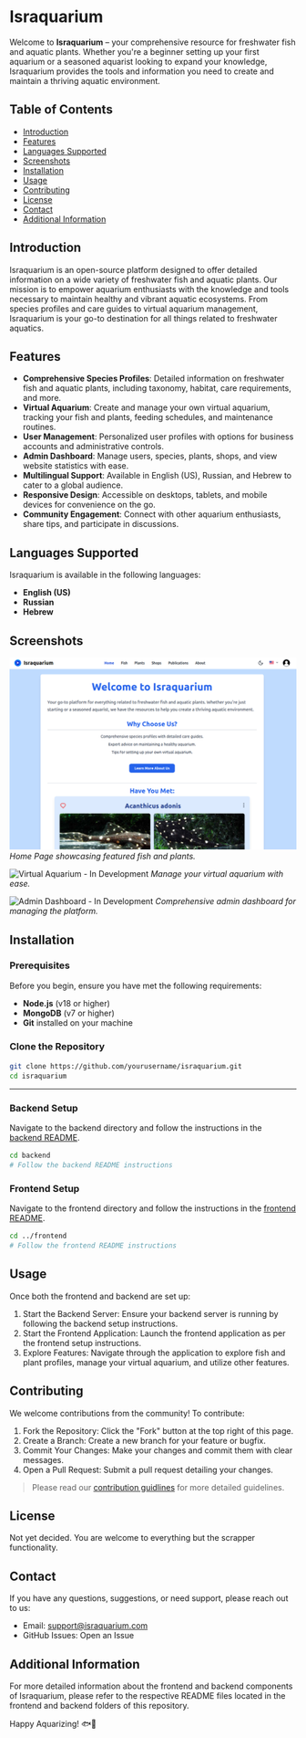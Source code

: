 # Israquarium

Welcome to **Israquarium** – your comprehensive resource for freshwater fish and aquatic plants. Whether you're a beginner setting up your first aquarium or a seasoned aquarist looking to expand your knowledge, Israquarium provides the tools and information you need to create and maintain a thriving aquatic environment.

## Table of Contents

- [Introduction](#introduction)
- [Features](#features)
- [Languages Supported](#languages-supported)
- [Screenshots](#screenshots)
- [Installation](#installation)
- [Usage](#usage)
- [Contributing](#contributing)
- [License](#license)
- [Contact](#contact)
- [Additional Information](#additional-information)

## Introduction

Israquarium is an open-source platform designed to offer detailed information on a wide variety of freshwater fish and aquatic plants. Our mission is to empower aquarium enthusiasts with the knowledge and tools necessary to maintain healthy and vibrant aquatic ecosystems. From species profiles and care guides to virtual aquarium management, Israquarium is your go-to destination for all things related to freshwater aquatics.

## Features

- **Comprehensive Species Profiles**: Detailed information on freshwater fish and aquatic plants, including taxonomy, habitat, care requirements, and more.
- **Virtual Aquarium**: Create and manage your own virtual aquarium, tracking your fish and plants, feeding schedules, and maintenance routines.
- **User Management**: Personalized user profiles with options for business accounts and administrative controls.
- **Admin Dashboard**: Manage users, species, plants, shops, and view website statistics with ease.
- **Multilingual Support**: Available in English (US), Russian, and Hebrew to cater to a global audience.
- **Responsive Design**: Accessible on desktops, tablets, and mobile devices for convenience on the go.
- **Community Engagement**: Connect with other aquarium enthusiasts, share tips, and participate in discussions.

## Languages Supported

Israquarium is available in the following languages:

- **English (US)**
- **Russian**
- **Hebrew**

## Screenshots

![Home Page](./assets/screenshots/home-page.png)
*Home Page showcasing featured fish and plants.*

![Virtual Aquarium - In Development](./assets/screenshots/virtual-aquarium.png)
*Manage your virtual aquarium with ease.*

![Admin Dashboard - In Development](./assets/screenshots/admin-dashboard.png)
*Comprehensive admin dashboard for managing the platform.*

## Installation

### Prerequisites

Before you begin, ensure you have met the following requirements:

- **Node.js** (v18 or higher)
- **MongoDB** (v7 or higher)
- **Git** installed on your machine

### Clone the Repository

```bash
git clone https://github.com/yourusername/israquarium.git
cd israquarium
```


---

### Backend Setup
Navigate to the backend directory and follow the instructions in the [backend README](./server/README.md).
```bash
cd backend
# Follow the backend README instructions
```

### Frontend Setup
Navigate to the frontend directory and follow the instructions in the [frontend README](./client/README.md).
```bash
cd ../frontend
# Follow the frontend README instructions
```

## Usage
Once both the frontend and backend are set up:

1. Start the Backend Server: Ensure your backend server is running by following the backend setup instructions.
2. Start the Frontend Application: Launch the frontend application as per the frontend setup instructions.
3. Explore Features: Navigate through the application to explore fish and plant profiles, manage your virtual aquarium, and utilize other features.

## Contributing
We welcome contributions from the community! To contribute:

1. Fork the Repository: Click the "Fork" button at the top right of this page.
2. Create a Branch: Create a new branch for your feature or bugfix.
3. Commit Your Changes: Make your changes and commit them with clear messages.
4. Open a Pull Request: Submit a pull request detailing your changes.
> Please read our [contribution guidlines](./CONTRIBUTING.md) for more detailed guidelines.


## License
Not yet decided.
You are welcome to everything but the scrapper functionality.


## Contact
If you have any questions, suggestions, or need support, please reach out to us:

- Email: support@israquarium.com
- GitHub Issues: Open an Issue

## Additional Information
For more detailed information about the frontend and backend components of Israquarium, please refer to the respective README files located in the frontend and backend folders of this repository.


Happy Aquarizing! 🐟🌿


